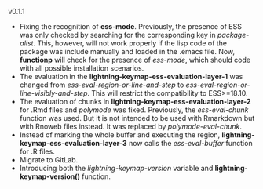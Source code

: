 v0.1.1
- Fixing the recognition of **ess-mode**. Previously, the presence of
  ESS was only checked by searching for the corresponding key in
  *package-alist*. This, however, will not work properly if the lisp
  code of the package was include manually and loaded in the .emacs
  file. Now, **functionp** will check for the presence of *ess-mode*,
  which should code with all possible installation scenarios.
- The evaluation in the **lightning-keymap-ess-evaluation-layer-1**
  was changed from *ess-eval-region-or-line-and-step* to
  *ess-eval-region-or-line-visibly-and-step*. This will restrict the
  compatibility to ESS>=18.10.
- The evaluation of chunks in
  **lightning-keymap-ess-evaluation-layer-2** for .Rmd files and
  *polymode* was fixed. Previously, the *ess-eval-chunk* function was
  used. But it is not intended to be used with Rmarkdown but with
  Rnoweb files instead. It was replaced by *polymode-eval-chunk*.
- Instead of marking the whole buffer and executing the region,
  **lightning-keymap-ess-evaluation-layer-3** now calls the
  *ess-eval-buffer* function for .R files.
- Migrate to GitLab.
- Introducing both the *lightning-keymap-version* variable and
  **lightning-keymap-version()** function.
